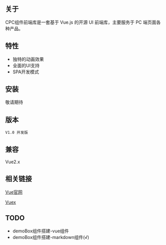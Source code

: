 ## 关于
CPC组件前端库是一套基于 Vue.js 的开源 UI 前端库，主要服务于 PC 端页面各种产品。


## 特性
* 独特的动画效果
* 全面的UI支持
* SPA开发模式


## 安装
敬请期待


## 版本
`V1.0 开发版`


## 兼容
Vue2.x


## 相关链接
[Vue官网](https://cn.vuejs.org/)

[Vuex](https://vuex.vuejs.org/zh/)


## TODO
* demoBox组件搭建-vue组件
* demoBox组件搭建-markdown组件(√)